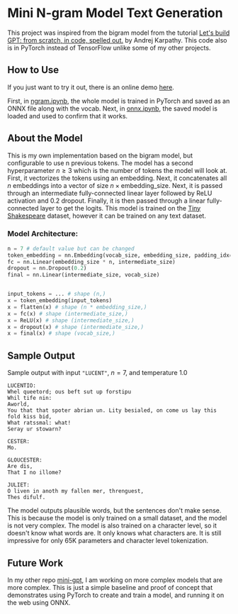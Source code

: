 # Mini N-gram Model Text Generation

This project was inspired from the bigram model from the tutorial [Let's build GPT: from scratch, in code, spelled out.](https://www.youtube.com/watch?v=kCc8FmEb1nY&t=2064s&ab_channel=AndrejKarpathy) by Andrej Karpathy. This code also is in PyTorch instead of TensorFlow unlike some of my other projects.

## How to Use

If you just want to try it out, there is an online demo [here](https://www.shivam.pro/projects/ngram).

First, in [ngram.ipynb](/ngram.ipynb), the whole model is trained in PyTorch and saved as an ONNX file along with the vocab. Next, in [onnx.ipynb](/onnx.ipynb), the saved model is loaded and used to confirm that it works.

## About the Model

This is my own implementation based on the bigram model, but configurable to use n previous tokens. The model has a second hyperparameter $n \ge 3$ which is the number of tokens the model will look at. First, it vectorizes the tokens using an embedding. Next, it concatenates all $n$ embeddings into a vector of size $n \times \textrm{embedding\_size}$. Next, it is passed through an intermediate fully-connected linear layer followed by ReLU activation and $0.2$ dropout. Finally, it is then passed through a linear fully-connected layer to get the logits. This model is trained on the [Tiny Shakespeare](https://raw.githubusercontent.com/karpathy/char-rnn/master/data/tinyshakespeare/input.txt) dataset, however it can be trained on any text dataset.

### Model Architecture:

```python
n = 7 # default value but can be changed
token_embedding = nn.Embedding(vocab_size, embedding_size, padding_idx=0)
fc = nn.Linear(embedding_size * n, intermediate_size)
dropout = nn.Dropout(0.2)
final = nn.Linear(intermediate_size, vocab_size)


input_tokens = ... # shape (n,)
x = token_embedding(input_tokens)
x = flatten(x) # shape (n * embedding_size,)
x = fc(x) # shape (intermediate_size,)
x = ReLU(x) # shape (intermediate_size,)
x = dropout(x) # shape (intermediate_size,)
x = final(x) # shape (vocab_size,)
```

## Sample Output

Sample output with input `"LUCENT"`, $n = 7$, and temperature $1.0$

```
LUCENTIO:
Whel queetord; ous beft sut up forstipu
Whil tife nin:
Aworld,
You that that spoter abrian un. Lity besialed, on come us lay this fold kiss bid,
What ratssmal: what!
Seray ur stowarn?

CESTER:
Mo.

GLOUCESTER:
Are dis,
That I no illome?

JULIET:
O liven in anoth my fallen mer, threnguest,
Thes difulf.
```

The model outputs plausible words, but the sentences don't make sense. This is because the model is only trained on a small dataset, and the model is not very complex. The model is also trained on a character level, so it doesn't know what words are. It only knows what characters are. It is still impressive for only 65K parameters and character level tokenization.

## Future Work

In my other repo [mini-gpt](https://github.com/shivamCode0/mini-gpt), I am working on more complex models that are more complex. This is just a simple baseline and proof of concept that demonstrates using PyTorch to create and train a model, and running it on the web using ONNX.
